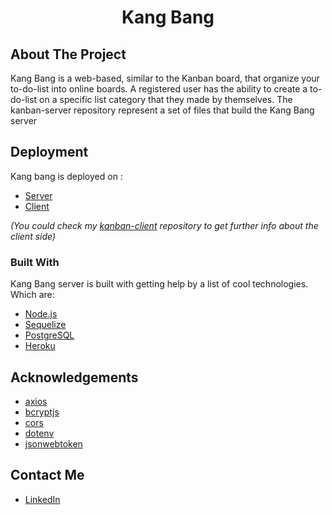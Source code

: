 <h1 align="center">Kang Bang</h1>

## About The Project

Kang Bang is a web-based, similar to the Kanban board, that organize your to-do-list into online boards. A registered user has the ability to create a to-do-list on a specific list category that they made by themselves. The kanban-server repository represent a set of files that build the Kang Bang server


## Deployment 

Kang bang is deployed on :
* [Server](https://server-kang-bang.herokuapp.com)
* [Client](https://kang-bang.web.app/)

*(You could check my [kanban-client](https://github.com/gianRVN/kanban-client) repository to get further info about the client side)*

### Built With

Kang Bang server is built with getting help by a list of cool technologies. Which are: 
* [Node.js](https://nodejs.org/en/)
* [Sequelize](https://sequelize.org/)
* [PostgreSQL](https://www.postgresql.org/)
* [Heroku](https://heroku.com/)


## Acknowledgements
* [axios](https://github.com/axios/axios)
* [bcryptjs](https://www.npmjs.com/package/bcryptjs)
* [cors](https://www.npmjs.com/package/cors)
* [dotenv](https://www.npmjs.com/package/dotenv)
* [jsonwebtoken](https://www.npmjs.com/package/jsonwebtoken)


## Contact Me
* [LinkedIn](https://www.linkedin.com/in/gianmarvin/)
